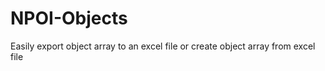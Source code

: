 NPOI-Objects
============

Easily export object array to an excel file or create object array from excel file 
